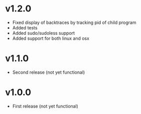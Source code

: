 
# v1.2.0

 - Fixed display of backtraces by tracking pid of child program
 - Added tests
 - Added sudo/sudoless support
 - Added support for both linux and osx

# v1.1.0

 - Second release (not yet functional)

# v1.0.0

 - First release (not yet functional)